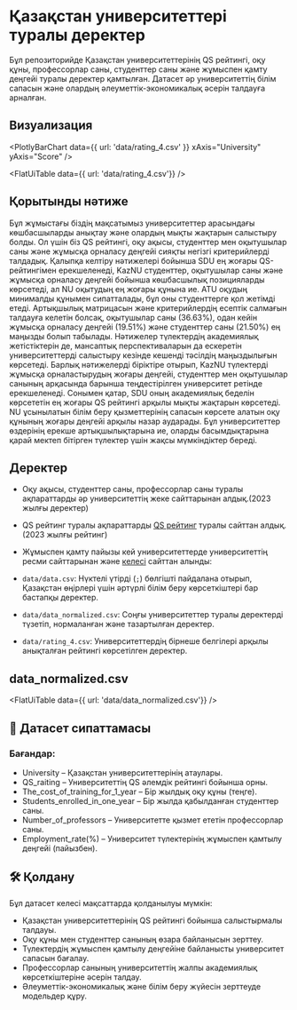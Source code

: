 # Қазақстан университеттері туралы деректер

Бұл репозиторийде Қазақстан университеттерінің QS рейтингі, оқу құны, профессорлар саны, студенттер саны және жұмыспен қамту деңгейі туралы деректер қамтылған. Датасет әр университеттің білім сапасын және олардың әлеуметтік-экономикалық әсерін талдауға арналған.

## Визуализация
<PlotlyBarChart data={{ url: 'data/rating_4.csv' }} xAxis="University" yAxis="Score" />

<FlatUiTable data={{ url: 'data/rating_4.csv'}} />

## Қорытынды нәтиже
Бұл жұмыстағы біздің мақсатымыз университеттер арасындағы көшбасшыларды анықтау және олардың мықты жақтарын салыстыру болды. Ол үшін біз QS рейтингі, оқу ақысы, студенттер мен оқытушылар саны және жұмысқа орналасу деңгейі сияқты негізгі критерийлерді талдадық.
Қалыпқа келтіру нәтижелері бойынша SDU ең жоғары QS-рейтингімен ерекшеленеді, KazNU студенттер, оқытушылар саны және жұмысқа орналасу деңгейі бойынша көшбасшылық позицияларды көрсетеді, ал NU оқытудың ең жоғары құнына ие. ATU оқудың минималды құнымен сипатталады, бұл оны студенттерге қол жетімді етеді.
Артықшылық матрицасын және критерийлердің есептік салмағын талдауға келетін болсақ, оқытушылар саны (36.63%), одан кейін жұмысқа орналасу деңгейі (19.51%) және студенттер саны (21.50%) ең маңызды болып табылады. Нәтижелер түлектердің академиялық жетістіктерін де, мансаптық перспективаларын да ескеретін университеттерді салыстыру кезінде кешенді тәсілдің маңыздылығын көрсетеді.
Барлық нәтижелерді біріктіре отырып, KazNU түлектерді жұмысқа орналастырудың жоғары деңгейі, студенттер мен оқытушылар санының арқасында барынша теңдестірілген университет ретінде ерекшеленеді. Сонымен қатар, SDU оның академиялық беделін көрсететін ең жоғары QS рейтингі арқылы мықты жақтарын көрсетеді. NU ұсынылатын білім беру қызметтерінің сапасын көрсете алатын оқу құнының жоғары деңгейі арқылы назар аударады. Бұл университеттер өздерінің ерекше артықшылықтарына ие, оларды басымдықтарына қарай мектеп бітірген түлектер үшін жақсы мүмкіндіктер береді.

## Деректер
- Оқу ақысы, студенттер саны, профессорлар саны туралы ақпараттарды әр университеттің жеке сайттарынан алдық.(2023 жылғы деректер)
- QS рейтинг туралы ақпараттарды [QS рейтинг](https://www.qschina.cn/en/university-rankings/world-university-rankings/2023) туралы сайттан алдық.(2023 жылғы рейтинг)
- Жұмыспен қамту пайызы кей университеттерде университеттің ресми сайттарынан және [келесі](https://balletacademy.edu.kz/en/novost/the-kazakh-national-academy-of-choreography-demonstrated-a-100-employment-for-its-graduates) сайттан алынды:

- `data/data.csv`: Нүктелі үтірді (`;`) бөлгішті пайдалана отырып, Қазақстан өңірлері үшін әртүрлі білім беру көрсеткіштері бар бастапқы деректер.
- `data/data_normalized.csv`: Соңғы университеттер туралы деректерді түзетіп, нормаланған және тазартылған деректер.
- `data/rating_4.csv`: Университеттердің бірнеше белгілері арқылы анықталған рейтингі көрсетілген деректер.

## data_normalized.csv
<FlatUiTable data={{ url: 'data/data_normalized.csv'}} />

## 📄 Датасет сипаттамасы

### Бағандар:
- University – Қазақстан университеттерінің атаулары.
- QS_raiting – Университеттің QS әлемдік рейтингі бойынша орны.
- The_cost_of_training_for_1_year – Бір жылдық оқу құны (теңге).
- Students_enrolled_in_one_year – Бір жылда қабылданған студенттер саны.
- Number_of_professors – Университетте қызмет ететін профессорлар саны.
- Employment_rate(%) – Университет түлектерінің жұмыспен қамтылу деңгейі (пайызбен).

## 🛠 Қолдану

Бұл датасет келесі мақсаттарда қолданылуы мүмкін:
- Қазақстан университеттерінің QS рейтингі бойынша салыстырмалы талдауы.
- Оқу құны мен студенттер санының өзара байланысын зерттеу.
- Түлектердің жұмыспен қамтылу деңгейіне байланысты университет сапасын бағалау.
- Профессорлар санының университеттің жалпы академиялық көрсеткіштеріне әсерін талдау.
- Әлеуметтік-экономикалық және білім беру жүйесін зерттеуде модельдер құру.
